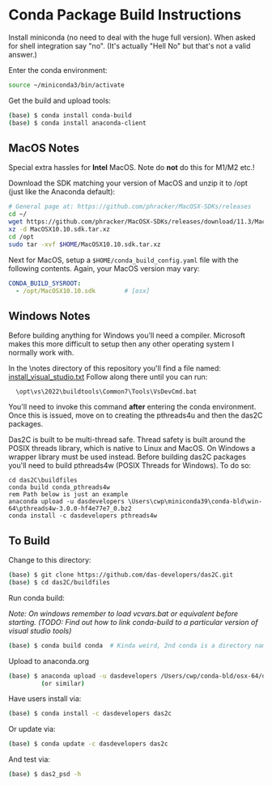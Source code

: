 # Conda Package Build Instructions

Install miniconda (no need to deal with the huge full version).  When asked
for shell integration say "no".  (It's actually "Hell No" but that's not a
valid answer.)

Enter the conda environment:
```bash
source ~/miniconda3/bin/activate
```

Get the build and upload tools:

```bash
(base) $ conda install conda-build
(base) $ conda install anaconda-client
```

## MacOS Notes
Special extra hassles for **Intel** MacOS. Note do **not** do this for M1/M2 etc.!

Download the SDK matching your version of MacOS and unzip it to /opt 
(just like the Anaconda default):
```bash
# General page at: https://github.com/phracker/MacOSX-SDKs/releases
cd ~/
wget https://github.com/phracker/MacOSX-SDKs/releases/download/11.3/MacOSX10.13.sdk.tar.xz
xz -d MacOSX10.10.sdk.tar.xz
cd /opt
sudo tar -xvf $HOME/MacOSX10.10.sdk.tar.xz
```
Next for MacOS, setup a `$HOME/conda_build_config.yaml` file with the following contents.
Again, your MacOS version may vary:
```yaml
CONDA_BUILD_SYSROOT:
  - /opt/MacOSX10.10.sdk        # [osx]
```

## Windows Notes

Before building anything for Windows you'll need a compiler.  Microsoft makes
this more difficult to setup then any other operating system I normally work with.

In the \notes directory of this repository you'll find a file named: 
  [install_visual_studio.txt](https://github.com/das-developers/das2C/blob/master/notes/install_visual_studio.txt)
Follow along there until you can run:
```
  \opt\vs\2022\buildtools\Common7\Tools\VsDevCmd.bat
```
You'll need to invoke this command **after** entering the conda environment.  Once
this is issued, move on to creating the pthreads4u and then the das2C packages.

Das2C is built to be multi-thread safe.  Thread safety is built around the
POSIX threads library, which is native to Linux and MacOS.  On Windows a
wrapper library must be used instead.  Before building das2C packages you'll
need to build pthreads4w (POSIX Threads for Windows).  To do so:

```dos
cd das2C\buildfiles
conda build conda_pthreads4w
rem Path below is just an example
anaconda upload -u dasdevelopers \Users\cwp\miniconda39\conda-bld\win-64\pthreads4w-3.0.0-hf4e77e7_0.bz2
conda install -c dasdevelopers pthreads4w
```

## To Build

Change to this directory:
```bash
(base) $ git clone https://github.com/das-developers/das2C.git
(base) $ cd das2C/buildfiles
```

Run conda build:

*Note: On windows remember to load vcvars.bat or equivalent before starting.
(TODO: Find out how to link conda-build to a particular version of visual
studio tools)*

```bash
(base) $ conda build conda  # Kinda weird, 2nd conda is a directory name
```

Upload to anaconda.org
```bash
(base) $ anaconda upload -u dasdevelopers /Users/cwp/conda-bld/osx-64/das2C-2.3-pre3-py38h1de35cc_0.tar.bz2
         (or similar)
```

Have users install via:
```bash
(base) $ conda install -c dasdevelopers das2c
```
Or update via:
```bash
(base) $ conda update -c dasdevelopers das2c
```
And test via:
```bash
(base) $ das2_psd -h
```





